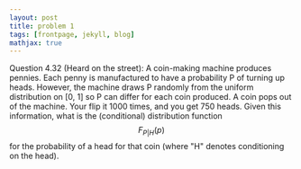 ```yaml
---
layout: post
title: problem 1
tags: [frontpage, jekyll, blog]
mathjax: true
---
```


Question 4.32 (Heard on the street): A coin-making machine produces pennies. Each penny is manufactured to have a probability P of turning up heads. However, the machine draws P randomly from the uniform distribution on [0, 1] so P can differ for each coin produced. A coin pops out of the machine. Your flip it 1000 times, and you get 750 heads. Given this information, what is the (conditional) distribution function $$F_{P \vert H}(p)$$ for the probability of a head for that coin (where "H" denotes conditioning on the head). 
